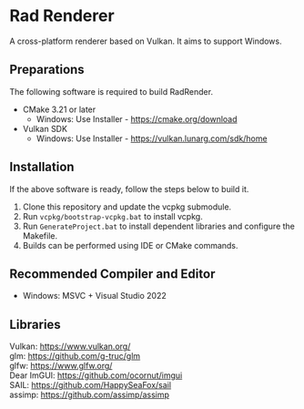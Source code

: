 # Rad Renderer
A cross-platform renderer based on Vulkan.
It aims to support Windows.

## Preparations
The following software is required to build RadRender.
- CMake 3.21 or later
    - Windows: Use Installer - https://cmake.org/download
- Vulkan SDK
    - Windows: Use Installer - https://vulkan.lunarg.com/sdk/home  

## Installation
If the above software is ready, follow the steps below to build it.  
1. Clone this repository and update the vcpkg submodule.
2. Run ```vcpkg/bootstrap-vcpkg.bat``` to install vcpkg. 
3. Run ```GenerateProject.bat``` to install dependent libraries and configure the Makefile.
4. Builds can be performed using IDE or CMake commands.

## Recommended Compiler and Editor
- Windows: MSVC + Visual Studio 2022

## Libraries
Vulkan: https://www.vulkan.org/   
glm: https://github.com/g-truc/glm  
glfw: https://www.glfw.org/  
Dear ImGUI: https://github.com/ocornut/imgui  
SAIL: https://github.com/HappySeaFox/sail  
assimp: https://github.com/assimp/assimp  

